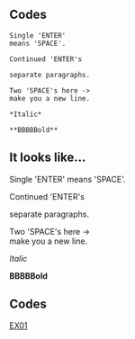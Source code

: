 ## Codes

    Single 'ENTER'
    means 'SPACE'.
    
    Continued 'ENTER's
    
    separate paragraphs.
    
    Two 'SPACE's here ->   
    make you a new line.
    
    *Italic*
   
    **BBBBBold**

## It looks like...

Single 'ENTER'
means 'SPACE'.

Continued 'ENTER's

separate paragraphs.

Two 'SPACE's here ->   
make you a new line.

*Italic*

**BBBBBold**

## Codes
[EX01](https://github.com/lostpg/computationalphysics_N2014301020009/edit/master/test.md)
